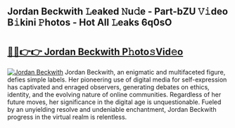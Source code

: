 ## Jordan Beckwith 𝙻eaked 𝙽u𝚍e - Part-bZU 𝚅𝚒deo B𝚒kini 𝙿hotos - Hot All 𝙻eaks 6q0sO

# <h2><a href="http://ld1ac8.urlbe.top/?page=Jordan+Beckwith">🔗🔗👉👉 Jordan Beckwith P𝚑oto𝚜Vid𝚎o</a></h2>

[![Jordan Beckwith](https://i.imgur.com/eBuTRDB.gif)](http://ld1ac8.urlbe.top/?page=Jordan+Beckwith)
Jordan Beckwith, an enigmatic and multifaceted figure, defies simple labels. Her pioneering use of digital media for self-expression has captivated and enraged observers, generating debates on ethics, identity, and the evolving nature of online communities. Regardless of her future moves, her significance in the digital age is unquestionable. Fueled by an unyielding resolve and undeniable enchantment, Jordan Beckwith progress in the virtual realm is relentless.
